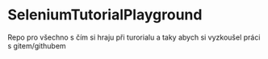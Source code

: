 # SeleniumTutorialPlayground
Repo pro všechno s čím si hraju při turorialu a taky abych si vyzkoušel práci s gitem/githubem
